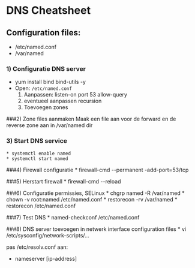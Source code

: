 # DNS Cheatsheet

## Configuration files:
* /etc/named.conf
* /var/named

### 1) Configuratie DNS server

* yum install bind bind-utils -y
* Open: `/etc/named.conf`
  1. Aanpassen: listen-on port 53
  				allow-query
  2. eventueel aanpassen recursion
  3. Toevoegen zones

###2) Zone files aanmaken
    Maak een file aan voor de forward en de reverse zone aan in /var/named dir

### 3) Start DNS service
	* systemctl enable named
	* systemctl start named

###4) Firewall configuratie
    * firewall-cmd --permanent -add-port=53/tcp

###5) Herstart firewall
	* firewall-cmd --reload

###6) Configuratie permissies, SELinux
    * chgrp named -R /var/named
    * chown -v root:named /etc/named.conf
    * restorecon -rv /var/named
    * restorecon /etc/named.conf

###7) Test DNS
	* named-checkconf /etc/named.conf

###8) DNS server toevoegen in netwerk interface configuration files
	* vi /etc/sysconfig/network-scripts/...
	
pas /etc/resolv.conf aan:
* nameserver	  [ip-address]	